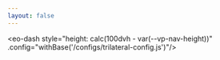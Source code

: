 ```yaml
---
layout: false
---
```


<script setup>
    import { withBase } from 'vitepress'
</script>
<script client-only>
    
if(window && !customElements.get('eox-jsonform')) import("@eox/jsonform");
    
</script>
<style scoped>
  /*
::v-deep .top-nav > nav, .top-nav > .holder {
  max-width: unset;
}
*/
</style>

<NavBar style="height:60px;"></NavBar>
<eo-dash style="height: calc(100dvh - var(--vp-nav-height))" .config="withBase('/configs/trilateral-config.js')"/>
